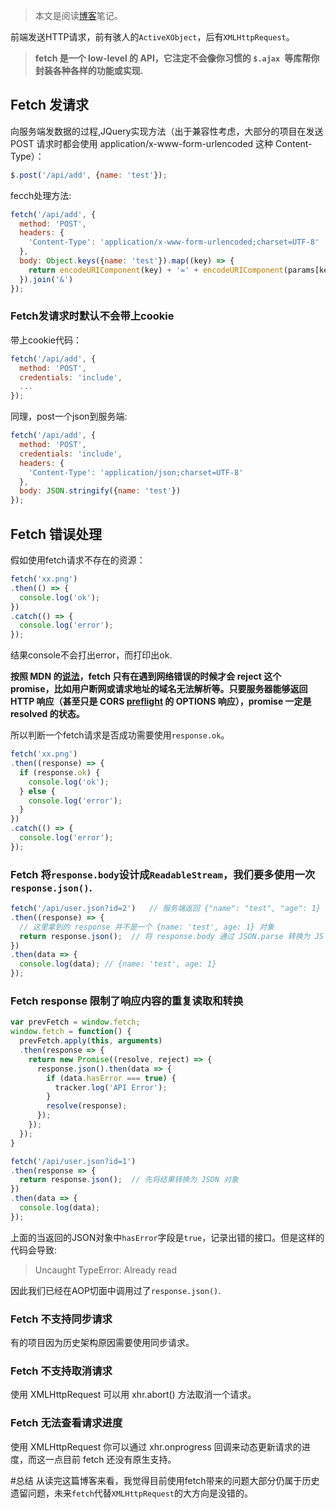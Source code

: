 > 本文是阅读[博客](https://undefinedblog.com/window-fetch-is-not-as-good-as-you-imagined/)笔记。

前端发送HTTP请求，前有骇人的`ActiveXObject`，后有`XMLHttpRequest`。

> **fetch 是一个 low-level 的 API，它注定不会像你习惯的 `$.ajax `等库帮你封装各种各样的功能或实现.**

## Fetch 发请求

向服务端发数据的过程,JQuery实现方法（出于兼容性考虑，大部分的项目在发送 POST 请求时都会使用 application/x-www-form-urlencoded 这种 Content-Type）：

```js
$.post('/api/add', {name: 'test'});
```

fecch处理方法:

```js
fetch('/api/add', {  
  method: 'POST',
  headers: {
    'Content-Type': 'application/x-www-form-urlencoded;charset=UTF-8'
  },
  body: Object.keys({name: 'test'}).map((key) => {
    return encodeURIComponent(key) + '=' + encodeURIComponent(params[key]);
  }).join('&')
});
```

### Fetch发请求时默认不会带上cookie

带上cookie代码：

```js
fetch('/api/add', {  
  method: 'POST',
  credentials: 'include',
  ...
});
```

同理，post一个json到服务端:

```js
fetch('/api/add', {  
  method: 'POST',
  credentials: 'include',
  headers: {
    'Content-Type': 'application/json;charset=UTF-8'
  },
  body: JSON.stringify({name: 'test'})
});
```

## Fetch 错误处理

假如使用fetch请求不存在的资源：

```js
fetch('xx.png')  
.then(() => {
  console.log('ok');
})
.catch(() => {
  console.log('error');
});
```
结果console不会打出error，而打印出ok.

**按照 MDN 的[说法](https://developer.mozilla.org/en-US/docs/Web/API/Fetch_API/Using_Fetch#Checking_that_the_fetch_was_successful)，fetch 只有在遇到网络错误的时候才会 reject 这个 promise，比如用户断网或请求地址的域名无法解析等。只要服务器能够返回 HTTP 响应（甚至只是 CORS [preflight](https://link.zhihu.com/?target=https%3A//developer.mozilla.org/en-US/docs/Glossary/Preflight_request) 的 OPTIONS 响应），promise 一定是 resolved 的状态。**

所以判断一个fetch请求是否成功需要使用`response.ok`。

```js
fetch('xx.png')  
.then((response) => {
  if (response.ok) {
    console.log('ok');
  } else {
    console.log('error');
  }
})
.catch(() => {
  console.log('error');
});
```

### Fetch 将`response.body`设计成`ReadableStream`，我们要多使用一次`response.json()`.

```js
fetch('/api/user.json?id=2')   // 服务端返回 {"name": "test", "age": 1} 字符串  
.then((response) => {
  // 这里拿到的 response 并不是一个 {name: 'test', age: 1} 对象
  return response.json();  // 将 response.body 通过 JSON.parse 转换为 JS 对象
})
.then(data => {
  console.log(data); // {name: 'test', age: 1}
});
```

### Fetch response 限制了响应内容的重复读取和转换

```js
var prevFetch = window.fetch;  
window.fetch = function() {  
  prevFetch.apply(this, arguments)
  .then(response => {
    return new Promise((resolve, reject) => {
      response.json().then(data => {
        if (data.hasError === true) {
          tracker.log('API Error');
        }
        resolve(response);
      });
    });
  });
}

fetch('/api/user.json?id=1')  
.then(response => {
  return response.json();  // 先将结果转换为 JSON 对象
})
.then(data => {
  console.log(data);
});
```

上面的当返回的JSON对象中`hasError`字段是`true`，记录出错的接口。但是这样的代码会导致:
> Uncaught TypeError: Already read

因此我们已经在AOP切面中调用过了`response.json()`.
### Fetch 不支持同步请求
有的项目因为历史架构原因需要使用同步请求。
### Fetch 不支持取消请求
使用 XMLHttpRequest 可以用 xhr.abort() 方法取消一个请求。
### Fetch 无法查看请求进度
使用 XMLHttpRequest 你可以通过 xhr.onprogress 回调来动态更新请求的进度，而这一点目前 fetch 还没有原生支持。

#总结
从读完这篇博客来看，我觉得目前使用fetch带来的问题大部分仍属于历史遗留问题，未来`fetch`代替`XMLHttpRequest`的大方向是没错的。 